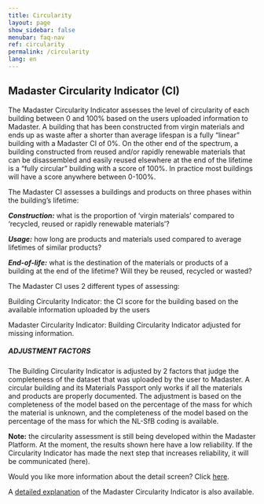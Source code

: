 ```yaml
---
title: Circularity
layout: page
show_sidebar: false
menubar: faq-nav
ref: circularity
permalink: /circularity
lang: en
---
```


## Madaster Circularity Indicator (CI)
The Madaster Circularity Indicator assesses the level of circularity of each building between 0 and 100% based on the users uploaded information to Madaster. A building that has been constructed from virgin materials and ends up as waste after a shorter than average lifespan is a fully “linear” building with a Madaster CI of 0%. On the other end of the spectrum, a building constructed from reused and/or rapidly renewable materials that can be disassembled and easily reused elsewhere at the end of the lifetime is a “fully circular” building with a score of 100%. In practice most buildings will have a score anywhere between 0-100%.

The Madaster CI assesses a buildings and products on three phases within the building’s lifetime:

__*Construction:*__ what is the proportion of ‘virgin materials’ compared to ‘recycled, reused or rapidly renewable materials’?

__*Usage:*__ how long are products and materials used compared to average lifetimes of similar products?

__*End-of-life:*__ what is the destination of the materials or products of a building at the end of the lifetime? Will they be reused, recycled or wasted?

The Madaster CI uses 2 different types of assessing:

Building Circularity Indicator: the CI score for the building based on the available information uploaded by the users

Madaster Circularity Indicator: Building Circularity Indicator adjusted for missing information.

##### ADJUSTMENT FACTORS

The Building Circularity Indicator is adjusted by 2 factors that judge the completeness of the dataset that was uploaded by the user to Madaster. A circular building and its Materials Passport only works if all the materials and products are properly documented. The adjustment is based on the completeness of the model based on the percentage of the mass for which the material is unknown, and the completeness of the model based on the percentage of the mass for which the NL-SfB coding is available.

**Note:** the circularity assessment is still being developed within the Madaster Platform. At the moment, the results shown here have a low reliability. If the Circularity Indicator has made the next step that increases reliability, it will be communicated (here).

Would you like more information about the detail screen? Click <a href="https://docs.madaster.com/circularity-learn-more">here</a>.

A <a href="https://www.madaster.com/download_file/view/772">detailed explanation</a> of the Madaster Circularity Indicator is also available.